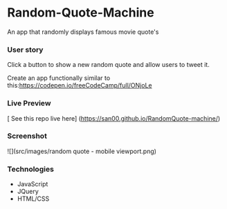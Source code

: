 #  Random-Quote-Machine

An app that randomly displays famous movie quote's

### User story
Click a button to show a new random quote and allow users to tweet it.

Create an app functionally similar to this:https://codepen.io/freeCodeCamp/full/ONjoLe

### Live Preview

[ See this repo live here] (https://san00.github.io/RandomQuote-machine/)

### Screenshot
![](src/images/random quote - mobile viewport.png)

### Technologies

* JavaScript
* JQuery
* HTML/CSS
